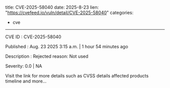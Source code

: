  
title: CVE-2025-58040
date: 2025-8-23
lien: "https://cvefeed.io/vuln/detail/CVE-2025-58040"
categories:
  - cve
---

CVE ID : CVE-2025-58040

Published :  Aug. 23
2025
3:15 a.m. | 1 hour
54 minutes ago

Description : Rejected reason: Not used

Severity: 0.0 | NA

Visit the link for more details
such as CVSS details
affected products
timeline
and more...
